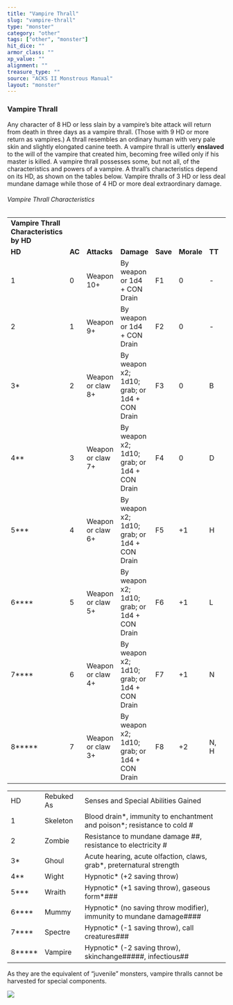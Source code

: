 ```yaml
---
title: "Vampire Thrall"
slug: "vampire-thrall"
type: "monster"
category: "other"
tags: ["other", "monster"]
hit_dice: ""
armor_class: ""
xp_value: ""
alignment: ""
treasure_type: ""
source: "ACKS II Monstrous Manual"
layout: "monster"
---
```


### Vampire Thrall

Any character of 8 HD or less slain by a vampire’s bite attack will return from death in three days
as a vampire thrall. (Those with 9 HD or more return as vampires.) A thrall resembles an ordinary
human with very pale skin and slightly elongated canine teeth. A vampire thrall is utterly
**enslaved** to the will of the vampire that created him, becoming free willed only if his master is
killed. A vampire thrall possesses some, but not all, of the characteristics and powers of a
vampire. A thrall’s characteristics depend on its HD, as shown on the tables below. Vampire thralls
of 3 HD or less deal mundane damage while those of 4 HD or more deal extraordinary damage.

###### Vampire Thrall Characteristics

|  |  |  |  |  |  |  |  |
| --- | --- | --- | --- | --- | --- | --- | --- |
| **Vampire Thrall Characteristics by HD** | | | | | | | |
| **HD** | **AC** | **Attacks** | **Damage** | **Save** | **Morale** | **TT** | **XP** |
| 1 | 0 | Weapon 10+ | By weapon or 1d4 + CON Drain | F1 | 0 | - | 10 |
| 2 | 1 | Weapon 9+ | By weapon or 1d4 + CON Drain | F2 | 0 | - | 20 |
| 3\* | 2 | Weapon or claw 8+ | By weapon x2; 1d10; grab; or 1d4 + CON Drain | F3 | 0 | B | 65 |
| 4\*\* | 3 | Weapon or claw 7+ | By weapon x2; 1d10; grab; or 1d4 + CON Drain | F4 | 0 | D | 190 |
| 5\*\*\* | 4 | Weapon or claw 6+ | By weapon x2; 1d10; grab; or 1d4 + CON Drain | F5 | +1 | H | 650 |
| 6\*\*\*\* | 5 | Weapon or claw 5+ | By weapon x2; 1d10; grab; or 1d4 + CON Drain | F6 | +1 | L | 1,320 |
| 7\*\*\*\* | 6 | Weapon or claw 4+ | By weapon x2; 1d10; grab; or 1d4 + CON Drain | F7 | +1 | N | 1,840 |
| 8\*\*\*\*\* | 7 | Weapon or claw 3+ | By weapon x2; 1d10; grab; or 1d4 + CON Drain | F8 | +2 | N, H | 3,100 |

|  |  |  |
| --- | --- | --- |
| HD | Rebuked As | Senses and Special Abilities Gained |
| 1 | Skeleton | Blood drain\*, immunity to enchantment and poison\*; resistance to cold # |
| 2 | Zombie | Resistance to mundane damage ##, resistance to electricity # |
| 3\* | Ghoul | Acute hearing, acute olfaction, claws, grab\*, preternatural strength |
| 4\*\* | Wight | Hypnotic\* (+2 saving throw) |
| 5\*\*\* | Wraith | Hypnotic\* (+1 saving throw), gaseous form\*### |
| 6\*\*\*\* | Mummy | Hypnotic\* (no saving throw modifier), immunity to mundane damage#### |
| 7\*\*\*\* | Spectre | Hypnotic\* (-1 saving throw), call creatures### |
| 8\*\*\*\*\* | Vampire | Hypnotic\* (-2 saving throw), skinchange#####, infectious## |

As they are the equivalent of “juvenile” monsters, vampire thralls cannot be harvested for special
components.

![](data:image/png;base64...)
